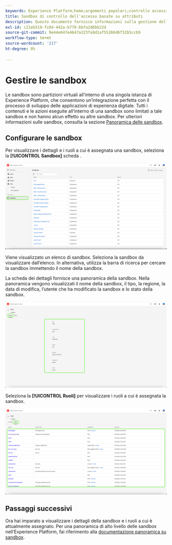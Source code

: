 ```yaml
---
keywords: Experience Platform;home;argomenti popolari;controllo accessi;controllo accessi basato su attributi;ABAC
title: Sandbox di controllo dell'accesso basate su attributi
description: Questo documento fornisce informazioni sulla gestione delle sandbox tramite l’interfaccia Autorizzazioni di Adobe Experience Cloud
exl-id: c21eb319-fc0d-442a-b778-bbfa2d6bb22d
source-git-commit: 9e44e647e4647a323fa9d1af55266d6f32b5ccb9
workflow-type: tm+mt
source-wordcount: '217'
ht-degree: 0%

---
```


# Gestire le sandbox

Le sandbox sono partizioni virtuali all’interno di una singola istanza di Experience Platform, che consentono un’integrazione perfetta con il processo di sviluppo delle applicazioni di esperienza digitale. Tutti i contenuti e le azioni eseguite all’interno di una sandbox sono limitati a tale sandbox e non hanno alcun effetto su altre sandbox. Per ulteriori informazioni sulle sandbox, consulta la sezione [Panoramica delle sandbox](../../../sandboxes/home.md).

## Configurare le sandbox

Per visualizzare i dettagli e i ruoli a cui è assegnata una sandbox, seleziona la **[!UICONTROL Sandbox]** scheda .

![flac-sandbox-tab](../../images/flac-ui/flac-sandboxes-tab.png)

Viene visualizzato un elenco di sandbox. Seleziona la sandbox da visualizzare dall’elenco. In alternativa, utilizza la barra di ricerca per cercare la sandbox immettendo il nome della sandbox.

La scheda dei dettagli fornisce una panoramica della sandbox. Nella panoramica vengono visualizzati il nome della sandbox, il tipo, la regione, la data di modifica, l’utente che ha modificato la sandbox e lo stato della sandbox.

![flac-sandbox-details](../../images/flac-ui/flac-sandboxes-details.png)

Seleziona la **[!UICONTROL Ruoli]** per visualizzare i ruoli a cui è assegnata la sandbox.

![flac-sandbox-ruoli](../../images/flac-ui/flac-sandboxes-roles.png)

## Passaggi successivi

Ora hai imparato a visualizzare i dettagli della sandbox e i ruoli a cui è attualmente assegnato. Per una panoramica di alto livello delle sandbox nell’Experience Platform, fai riferimento alla [documentazione panoramica su sandbox](../../sanboxes/../ui/overview.md).

